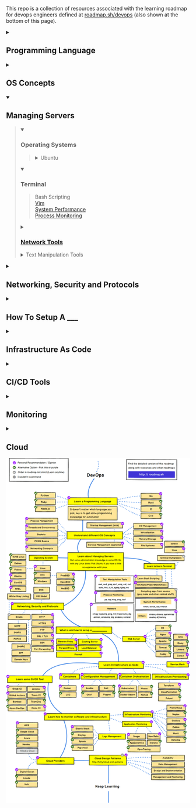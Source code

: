 This repo is a collection of resources associated with the learning roadmap for devops engineers defined at [roadmap.sh/devops](roadmap.sh/devops) (also shown at the bottom of this page).

<details><summary> <h2>Programming Language</h2> </summary><blockquote>
<details><summary> <h3>Python</h3> </summary><blockquote>
</blockquote></details>
</details>


<details><summary> <h2>OS Concepts</h2> </summary><blockquote>
    <details><summary> <h3>Startup Management (initd)</h3> </summary><blockquote>
    </details>
    <details><summary> <h3>Service Management (systemd)</h3> </summary><blockquote>
    </details>
    <details><summary> <h3>I/O Management</h3> </summary><blockquote>
    </details>
    <details><summary> <h3>Virtualization</h3> </summary><blockquote>
    </details>
    <details><summary> <h3>Memory/Storage</h3> </summary><blockquote>
    </details>
    <details><summary> <h3>File Systems</h3> </summary><blockquote>
    </details>
    <details><summary> <h3>Process Management</h3> </summary><blockquote>
    </details>
    <details><summary> <h3>Threads and Concurrency</h3> </summary><blockquote>
    </details>
    <details><summary> <h3>Sockets</h3> </summary><blockquote>
    </details>
    <details><summary> <h3>POSIX Basics</h3> </summary><blockquote>
    </details>
    <details><summary> <h3>Network Concepts</h3> </summary><blockquote>
    </details>
</details>


<details open><summary> <h2>Managing Servers</h2> </summary><blockquote>
    <details open><summary> <h3>Operating Systems</h3> </summary><blockquote>
        <details><summary>Ubuntu</summary>
        </details>
    </details>
    <details open><summary> <h3>Terminal</h3> </summary><blockquote>
        Bash Scripting
        <br>
        <a href="https://github.com/mjki4hj3/devops-learning-pathway/blob/master/Managing%20Servers/Terminal/Vim.md">Vim</a>
        <br>
        <a href="https://github.com/mjki4hj3/devops-learning-pathway/blob/master/Managing%20Servers/Terminal/system-performance.md">System Performance</a>
        <br>
        <a href="https://github.com/mjki4hj3/devops-learning-pathway/blob/master/Managing%20Servers/Terminal/process-monitoring.md">Process Monitoring</a>
        </details>
        <details><summary><h3><a href="https://github.com/mjki4hj3/devops-learning-pathway/blob/master/Network/network-cli.md">Network Tools</a></h3></summary>
        </details>
        <details><summary>Text Manipulation Tools</summary>
            <ul>
                <li>awk</li>
                <li>sed</li>
                <li>grep</li>
                <li>sort</li>
                <li>uniq</li>
                <li>cat</li>
                <li>cut</li>
                <li>echo</li>
                <li>fmt</li>
                <li>tr</li>
                <li>nl</li>
                <li>egrep</li>
                <li>fgrep</li>
                <li>wc</li>
            </ul>
        </details>
    </details>
</details>


<details><summary> <h2>Networking, Security and Protocols</h2> </summary><blockquote>
    <details><summary> <h3>HTTP</h3> </summary><blockquote>
    </details>
    <details><summary> <h3>HTTPS</h3> </summary><blockquote>
    </details>
    <details><summary> <h3>FTP</h3> </summary><blockquote>
    </details>
    <details><summary> <h3>SSL/TLS</h3> </summary><blockquote>
    </details>
    <details><summary> <h3>SSH</h3> </summary><blockquote>
    </details>
    <details><summary> <h3>Port Forwading</h3> </summary><blockquote>
    </details>
</details>


<details><summary> <h2>How To Setup A ___ </h2> </summary><blockquote>
    <details><summary> <h3>Web Server</h3> </summary><blockquote>
    </details>
    <details><summary> <h3>Reverse Proxy</h3> </summary><blockquote>
    </details>
    <details><summary> <h3>Caching Server</h3> </summary><blockquote>
    </details>
    <details><summary> <h3>Forward Proxy</h3> </summary><blockquote>
    </details>
    <details><summary> <h3>Load Balancer</h3> </summary><blockquote>
    </details>
    <details><summary> <h3>Firewall</h3> </summary><blockquote>
    </details>
</details>


<details><summary> <h2>Infrastructure As Code</h2> </summary><blockquote>
    <details><summary> <h3>Containers</h3> </summary><blockquote>
        <details><summary><h4>Docker</h4></summary>
        </details>
    </details>
    <details><summary> <h3>Configuration Management</h3> </summary><blockquote>
        <details><summary><h4>Ansible</h4></summary>
        </details>
        <details><summary><h4>Chef</h4></summary>
        </details>
        <details><summary><h4>Puppet</h4></summary>
        </details>
    </details>
    <details><summary> <h3>Container Orchestration</h3> </summary><blockquote>
        <details><summary><h4>Kubernetes</h4></summary>
        </details>
        <details><summary><h4>Docker Swarm</h4></summary>
        </details>
    </details>
    <details><summary> <h3>Infrastructure Provisioning</h3> </summary><blockquote>
        <details><summary><h4>Terraform</h4></summary>
        </details>
    </details>

</details>


<details><summary> <h2>CI/CD Tools</h2> </summary><blockquote>
    <details><summary> <h3>Gitlab CI</h3> </summary><blockquote>
    </details>
</details>


<details><summary> <h2>Monitoring</h2> </summary><blockquote>
    <details><summary> <h3>Infrastructure Monitoring</h3> </summary><blockquote>
        <details><summary> <h3>Prometheus</h3> </summary><blockquote>
        </details>
        <details><summary> <h3>Grafana</h3> </summary><blockquote>
        </details>
    </details>
    <details><summary> <h3>Infrastructure Monitoring</h3> </summary><blockquote>
        <details><summary> <h3>Jaeger</h3> </summary><blockquote>
        </details>
        <details><summary> <h3>New Relic</h3> </summary><blockquote>
        </details>
    </details>
    <details><summary> <h3>Logs Management</h3> </summary><blockquote>
        <details><summary> <h3>Elastic Stack</h3> </summary><blockquote>
        </details>
    </details>
</details>


<details><summary> <h2>Cloud</h2> </summary><blockquote>
    <details><summary> <h3>AWS</h3> </summary><blockquote>
    </details>
    <details><summary> <h3>GCP</h3> </summary><blockquote>
    </details>
    <details><summary> <h3>Design Patterns</h3></summary><blockquote>
        <a href="http://bit.ly/cloud-arch-patterns">Cloud Architecht Patterns</a>
    </details>
</details>


<img src="img/devops-roadmap.png">

